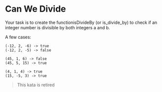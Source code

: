 # Can We Divide

Your task is to create the functionisDivideBy (or is_divide_by) to check if an integer number is divisible by both integers a and b.

A few cases:

```
(-12, 2, -6) -> true
(-12, 2, -5) -> false

(45, 1, 6) -> false
(45, 5, 15) -> true

(4, 1, 4) -> true
(15, -5, 3) -> true
```

> This kata is retired
